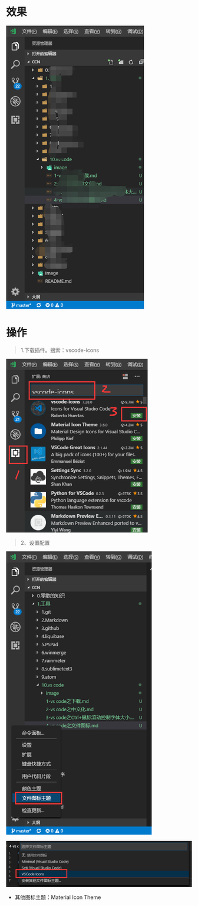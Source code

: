 # 效果

![](image/4-1.png)

# 操作

> 1.下载插件。搜索：vscode-icons

![](image/4-2.png)

> 2、设置配置

![](image/4-3.png)

![](image/4-4.png)

- 其他图标主题：Material Icon Theme